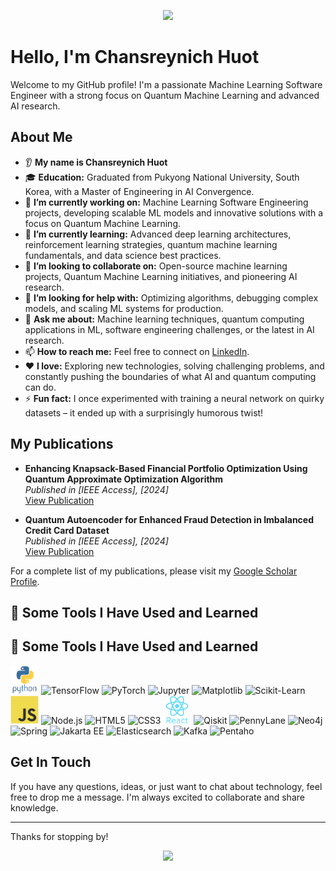 <p align="center">
  <img src="https://capsule-render.vercel.app/api?type=waving&color=gradient&text=Hello!&height=100&section=header"/>
</p>

# Hello, I'm Chansreynich Huot

Welcome to my GitHub profile! I'm a passionate Machine Learning Software Engineer with a strong focus on Quantum Machine Learning and advanced AI research.

## About Me

* 👂 **My name is Chansreynich Huot**
* 🎓 **Education:** Graduated from Pukyong National University, South Korea, with a Master of Engineering in AI Convergence.
* 🔭 **I’m currently working on:** Machine Learning Software Engineering projects, developing scalable ML models and innovative solutions with a focus on Quantum Machine Learning.
* 🌱 **I’m currently learning:** Advanced deep learning architectures, reinforcement learning strategies, quantum machine learning fundamentals, and data science best practices.
* 🤝 **I’m looking to collaborate on:** Open-source machine learning projects, Quantum Machine Learning initiatives, and pioneering AI research.
* 🤔 **I’m looking for help with:** Optimizing algorithms, debugging complex models, and scaling ML systems for production.
* 💬 **Ask me about:** Machine learning techniques, quantum computing applications in ML, software engineering challenges, or the latest in AI research.
* 📫 **How to reach me:** Feel free to connect on [LinkedIn](https://linkedin.com/in/chansreynich-huot).
* ❤️ **I love:** Exploring new technologies, solving challenging problems, and constantly pushing the boundaries of what AI and quantum computing can do.
* ⚡ **Fun fact:** I once experimented with training a neural network on quirky datasets – it ended up with a surprisingly humorous twist!


## My Publications

- **Enhancing Knapsack-Based Financial Portfolio Optimization Using Quantum Approximate Optimization Algorithm**  
  *Published in [IEEE Access], [2024]*  
  [View Publication](https://ieeexplore.ieee.org/abstract/document/10769453)  

- **Quantum Autoencoder for Enhanced Fraud Detection in Imbalanced Credit Card Dataset**  
*Published in [IEEE Access], [2024]*    
  [View Publication](https://ieeexplore.ieee.org/abstract/document/10752554)  

For a complete list of my publications, please visit my [Google Scholar Profile](https://scholar.google.com/citations?user=xDg7n6EAAAAJ&hl=en).


<h2>🚀 Some Tools I Have Used and Learned</h2>
<h2>🚀 Some Tools I Have Used and Learned</h2>
<p align="left">
  <!-- Machine Learning Icons -->
  <img src="https://raw.githubusercontent.com/devicons/devicon/master/icons/python/python-original-wordmark.svg" alt="Python" width="45" height="45"/>
  <img src="https://cdn.jsdelivr.net/gh/devicons/devicon/icons/tensorflow/tensorflow-original.svg" alt="TensorFlow" width="45" height="45"/>
  <img src="https://cdn.jsdelivr.net/gh/devicons/devicon/icons/pytorch/pytorch-original.svg" alt="PyTorch" width="45" height="45"/>
  <img src="https://cdn.jsdelivr.net/gh/devicons/devicon/icons/jupyter/jupyter-original.svg" alt="Jupyter" width="45" height="45"/>
  <img src="https://upload.wikimedia.org/wikipedia/commons/8/84/Matplotlib_icon.svg" alt="Matplotlib" width="45" height="45"/>
  <img src="https://scikit-learn.org/stable/_static/scikit-learn-logo-small.png" alt="Scikit-Learn" width="45" height="45"/>

  <!-- Full Stack Icons -->
  <img src="https://raw.githubusercontent.com/devicons/devicon/master/icons/javascript/javascript-original.svg" alt="JavaScript" width="45" height="45"/>
  <img src="https://cdn.jsdelivr.net/gh/devicons/devicon/icons/nodejs/nodejs-original-wordmark.svg" alt="Node.js" width="45" height="45"/>
  <img src="https://cdn.jsdelivr.net/gh/devicons/devicon/icons/html5/html5-original.svg" alt="HTML5" width="45" height="45"/>
  <img src="https://cdn.jsdelivr.net/gh/devicons/devicon/icons/css3/css3-original-wordmark.svg" alt="CSS3" width="45" height="45"/>
  <img src="https://raw.githubusercontent.com/devicons/devicon/master/icons/react/react-original-wordmark.svg" alt="React" width="45" height="45"/>

  <!-- Quantum Computing Icons -->
  <img src="https://encrypted-tbn0.gstatic.com/images?q=tbn:ANd9GcTGO-McYS0sj1JBBgQA6-QMP49YIJsSQdRjWg&s" alt="Qiskit" width="45" height="45"/>
  <img src="https://media.licdn.com/dms/image/v2/C560BAQEcSmPzmwGu5g/company-logo_200_200/company-logo_200_200/0/1677204651906/pennylaneai_logo?e=2147483647&v=beta&t=yEu-P4cnI9PsZaAPMciNdKabq-7SYrS_wpwQiULjLv4" alt="PennyLane" width="45" height="45"/>

  <!-- Additional Technologies -->
  <img src="https://static-00.iconduck.com/assets.00/neo4j-icon-1808x2048-22lbowan.png" alt="Neo4j" width="45" height="45"/>
  <img src="https://cdn.jsdelivr.net/gh/devicons/devicon/icons/spring/spring-original.svg" alt="Spring" width="45" height="45"/>
  <img src="https://encrypted-tbn0.gstatic.com/images?q=tbn:ANd9GcTwMilleAcaXi-_WC8RbF50_DfoTBPdn1nlzA&s" alt="Jakarta EE" width="45" height="45"/>
  <img src="https://cdn.jsdelivr.net/gh/devicons/devicon/icons/elasticsearch/elasticsearch-original.svg" alt="Elasticsearch" width="45" height="45"/>
  <img src="https://encrypted-tbn0.gstatic.com/images?q=tbn:ANd9GcRiQe6bgBq16X9cJW-IuLbB8eDWZ4NfMV_OZQ&s" alt="Kafka" width="45" height="45"/>
  <img src="https://i.pinimg.com/474x/9a/ba/22/9aba22cc13c2da3cbb2c81e22a227355.jpg" alt="Pentaho" width="45" height="45"/>
</p>

## Get In Touch

If you have any questions, ideas, or just want to chat about technology, feel free to drop me a message. I'm always excited to collaborate and share knowledge.

---

Thanks for stopping by!

<p align="center">
  <img src="https://capsule-render.vercel.app/api?type=waving&color=gradient&height=100&section=footer"/>
</p>
